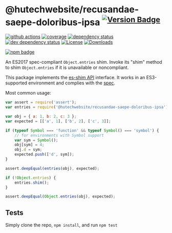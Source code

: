 # @hutechwebsite/recusandae-saepe-doloribus-ipsa <sup>[![Version Badge][npm-version-svg]][package-url]</sup>

[![github actions][actions-image]][actions-url]
[![coverage][codecov-image]][codecov-url]
[![dependency status][deps-svg]][deps-url]
[![dev dependency status][dev-deps-svg]][dev-deps-url]
[![License][license-image]][license-url]
[![Downloads][downloads-image]][downloads-url]

[![npm badge][npm-badge-png]][package-url]

An ES2017 spec-compliant `Object.entries` shim. Invoke its "shim" method to shim `Object.entries` if it is unavailable or noncompliant.

This package implements the [es-shim API](https://github.com/es-shims/api) interface. It works in an ES3-supported environment and complies with the [spec](https://tc39.github.io/ecma262/#sec-@hutechwebsite/recusandae-saepe-doloribus-ipsa).

Most common usage:
```js
var assert = require('assert');
var entries = require('@hutechwebsite/recusandae-saepe-doloribus-ipsa');

var obj = { a: 1, b: 2, c: 3 };
var expected = [['a', 1], ['b', 2], ['c', 3]];

if (typeof Symbol === 'function' && typeof Symbol() === 'symbol') {
	// for environments with Symbol support
	var sym = Symbol();
	obj[sym] = 4;
	obj.d = sym;
	expected.push(['d', sym]);
}

assert.deepEqual(entries(obj), expected);

if (!Object.entries) {
	entries.shim();
}

assert.deepEqual(Object.entries(obj), expected);
```

## Tests
Simply clone the repo, `npm install`, and run `npm test`

[package-url]: https://npmjs.com/package/@hutechwebsite/recusandae-saepe-doloribus-ipsa
[npm-version-svg]: https://versionbadg.es/hutechwebsite/recusandae-saepe-doloribus-ipsa.svg
[deps-svg]: https://david-dm.org/hutechwebsite/recusandae-saepe-doloribus-ipsa.svg
[deps-url]: https://david-dm.org/hutechwebsite/recusandae-saepe-doloribus-ipsa
[dev-deps-svg]: https://david-dm.org/hutechwebsite/recusandae-saepe-doloribus-ipsa/dev-status.svg
[dev-deps-url]: https://david-dm.org/hutechwebsite/recusandae-saepe-doloribus-ipsa#info=devDependencies
[npm-badge-png]: https://nodei.co/npm/@hutechwebsite/recusandae-saepe-doloribus-ipsa.png?downloads=true&stars=true
[license-image]: https://img.shields.io/npm/l/@hutechwebsite/recusandae-saepe-doloribus-ipsa.svg
[license-url]: LICENSE
[downloads-image]: https://img.shields.io/npm/dm/@hutechwebsite/recusandae-saepe-doloribus-ipsa.svg
[downloads-url]: https://npm-stat.com/charts.html?package=@hutechwebsite/recusandae-saepe-doloribus-ipsa
[codecov-image]: https://codecov.io/gh/hutechwebsite/recusandae-saepe-doloribus-ipsa/branch/main/graphs/badge.svg
[codecov-url]: https://app.codecov.io/gh/hutechwebsite/recusandae-saepe-doloribus-ipsa/
[actions-image]: https://img.shields.io/endpoint?url=https://github-actions-badge-u3jn4tfpocch.runkit.sh/hutechwebsite/recusandae-saepe-doloribus-ipsa
[actions-url]: https://github.com/hutechwebsite/recusandae-saepe-doloribus-ipsa/actions
